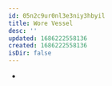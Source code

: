```yaml
---
id: 05n2c9ur0nl3e3niy3hbyil
title: Wore Vessel
desc: ''
updated: 1686222558136
created: 1686222558136
isDir: false
---
```

-